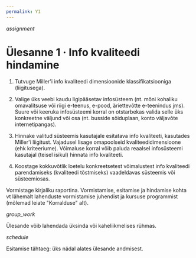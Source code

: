 ```yaml
---
permalink: Y1
---
```


<div style='display: inline-block;'> <i class="material-icons ikoon teal">assignment</i></div>

# Ülesanne 1 · Info kvaliteedi hindamine

1. Tutvuge Miller'i info kvaliteedi dimensioonide klassifikatsiooniga (liigitusega). 

2. Valige üks veebi kaudu ligipääsetav infosüsteem (nt. mõni kohaliku omavalitsuse või riigi e-teenus, e-pood, äriettevõtte e-teenindus jms). Suure või keeruka infosüsteemi korral on otstarbekas valida selle üks konkreetne väljund või osa (nt. busside sõiduplaan, konto väljavõte internetipangas). 

3. Hinnake valitud süsteemis kasutajale esitatava info kvaliteeti, kasutades Miller'i liigitust. Vajadusel lisage omapoolseid kvaliteedidimensioone (ehk kriteeriume). Võimaluse korral võib paluda reaalsel infosüsteemi kasutajal (teisel isikul) hinnata info kvaliteeti. 

4. Koostage kokkuvõtlik loetelu konkreetsetest võimalustest info kvaliteedi parendamiseks (kvaliteedi tõstmiseks) vaadeldavas süsteemis või süsteemiosas. 

Vormistage kirjaliku raportina. Vormistamise, esitamise ja hindamise kohta vt lähemalt lahenduste vormistamise juhendist ja kursuse programmist (mõlemad leiate "Korralduse" alt). 

<div style='display: inline-block;'> <i class="material-icons ikoon teal">group_work</i></div>

Ülesande võib lahendada üksinda või kaheliikmelises rühmas. 

<div style='display: inline-block;'> <i class="material-icons ikoon teal">schedule</i></div>

Esitamise tähtaeg: üks nädal alates ülesande andmisest. 
